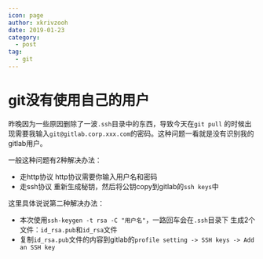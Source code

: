 ```yaml
---
icon: page
author: xkrivzooh
date: 2019-01-23
category:
  - post
tag:
  - git
---
```


# git没有使用自己的用户

昨晚因为一些原因删除了一波`.ssh`目录中的东西，导致今天在`git pull`
的时候出现需要我输入`git@gitlab.corp.xxx.com`的密码。这种问题一看就是没有识别我的gitlab用户。

一般这种问题有2种解决办法：

- 走http协议
	http协议需要你输入用户名和密码
- 走ssh协议
	重新生成秘钥，然后将公钥copy到gitlab的`ssh keys`中
	
这里具体说说第二种解决办法：

- 本次使用`ssh-keygen -t rsa -C "用户名"`，一路回车会在`.ssh`目录下
生成2个文件：`id_rsa.pub`和`id_rsa`文件
- 复制`id_rsa.pub`文件的内容到gitlab的`profile setting -> SSH keys -> Add an SSH key
`

